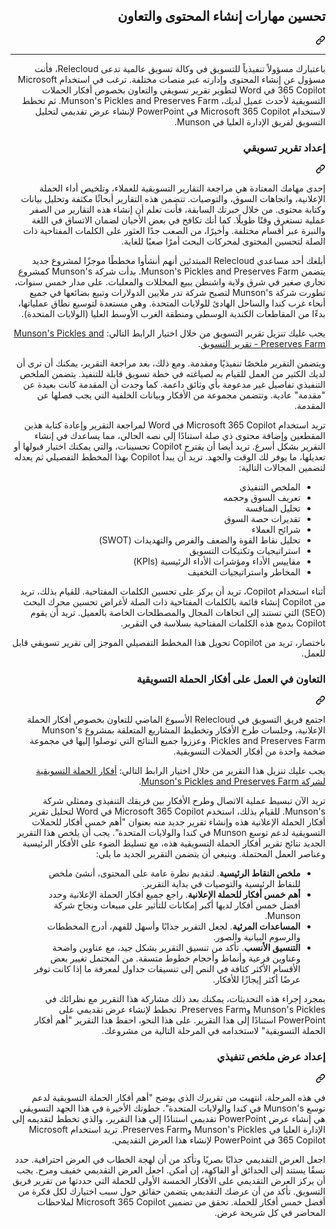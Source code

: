<div class="Box-sc-g0xbh4-0 eoaCFS js-snippet-clipboard-copy-unpositioned undefined" data-hpc="true"><article class="markdown-body entry-content container-lg" itemprop="text"><div class="markdown-heading" dir="rtl"><h1 tabindex="-1" class="heading-element" dir="rtl">تحسين مهارات إنشاء المحتوى والتعاون</h1><a id="user-content-تحسين-مهارات-إنشاء-المحتوى-والتعاون" class="anchor" aria-label="Permalink: تحسين مهارات إنشاء المحتوى والتعاون" href="#تحسين-مهارات-إنشاء-المحتوى-والتعاون"><svg class="octicon octicon-link" viewBox="0 0 16 16" version="1.1" width="16" height="16" aria-hidden="true"><path d="m7.775 3.275 1.25-1.25a3.5 3.5 0 1 1 4.95 4.95l-2.5 2.5a3.5 3.5 0 0 1-4.95 0 .751.751 0 0 1 .018-1.042.751.751 0 0 1 1.042-.018 1.998 1.998 0 0 0 2.83 0l2.5-2.5a2.002 2.002 0 0 0-2.83-2.83l-1.25 1.25a.751.751 0 0 1-1.042-.018.751.751 0 0 1-.018-1.042Zm-4.69 9.64a1.998 1.998 0 0 0 2.83 0l1.25-1.25a.751.751 0 0 1 1.042.018.751.751 0 0 1 .018 1.042l-1.25 1.25a3.5 3.5 0 1 1-4.95-4.95l2.5-2.5a3.5 3.5 0 0 1 4.95 0 .751.751 0 0 1-.018 1.042.751.751 0 0 1-1.042.018 1.998 1.998 0 0 0-2.83 0l-2.5 2.5a1.998 1.998 0 0 0 0 2.83Z"></path></svg></a></div>
<hr>
<p dir="rtl">باعتبارك مسؤولاً تنفيذياً للتسويق في وكالة تسويق عالمية تدعى Relecloud، فأنت مسؤول عن إنشاء المحتوى وإدارته عبر منصات مختلفة. ترغب في استخدام Microsoft 365 Copilot في Word لتطوير تقرير تسويقي والتعاون بخصوص أفكار الحملات التسويقية لأحدث عميل لديك، Munson's Pickles and Preserves Farm. ثم تخطط لاستخدام Microsoft 365 Copilot في PowerPoint لإنشاء عرض تقديمي لتحليل التسويق لفريق الإدارة العليا في Munson.</p>
<div class="markdown-heading" dir="rtl"><h3 tabindex="-1" class="heading-element" dir="rtl">إعداد تقرير تسويقي</h3><a id="user-content-إعداد-تقرير-تسويقي" class="anchor" aria-label="Permalink: إعداد تقرير تسويقي" href="#إعداد-تقرير-تسويقي"><svg class="octicon octicon-link" viewBox="0 0 16 16" version="1.1" width="16" height="16" aria-hidden="true"><path d="m7.775 3.275 1.25-1.25a3.5 3.5 0 1 1 4.95 4.95l-2.5 2.5a3.5 3.5 0 0 1-4.95 0 .751.751 0 0 1 .018-1.042.751.751 0 0 1 1.042-.018 1.998 1.998 0 0 0 2.83 0l2.5-2.5a2.002 2.002 0 0 0-2.83-2.83l-1.25 1.25a.751.751 0 0 1-1.042-.018.751.751 0 0 1-.018-1.042Zm-4.69 9.64a1.998 1.998 0 0 0 2.83 0l1.25-1.25a.751.751 0 0 1 1.042.018.751.751 0 0 1 .018 1.042l-1.25 1.25a3.5 3.5 0 1 1-4.95-4.95l2.5-2.5a3.5 3.5 0 0 1 4.95 0 .751.751 0 0 1-.018 1.042.751.751 0 0 1-1.042.018 1.998 1.998 0 0 0-2.83 0l-2.5 2.5a1.998 1.998 0 0 0 0 2.83Z"></path></svg></a></div>
<p dir="rtl">إحدى مهامك المعتادة هي مراجعة التقارير التسويقية للعملاء، وتلخيص أداء الحملة الإعلانية، واتجاهات السوق، والتوصيات. تتضمن هذه التقارير أبحاثًا مكثفة وتحليل بيانات وكتابة محتوى. من خلال خبرتك السابقة، فأنت تعلم أن إنشاء هذه التقارير من الصفر عملية تستغرق وقتًا طويلًا. كما أنك تكافح في بعض الأحيان لضمان الاتساق في اللغة والنبرة عبر أقسام مختلفة. وأخيرًا، من الصعب جدًا العثور على الكلمات المفتاحية ذات الصلة لتحسين المحتوى لمحركات البحث أمرًا صعبًا للغاية.</p>
<p dir="rtl">أبلغك أحد مساعدي Relecloud المبتدئين أنهم أنشأوا مخططًا موجزًا لمشروع جديد يتضمن Munson's Pickles and Preserves Farm. بدأت شركة Munson's كمشروع تجاري صغير في شرق ولاية واشنطن يبيع المخللات والمعلبات. على مدار خمس سنوات، تطورت شركة Munson's لتصبح شركة تدر ملايين الدولارات وتبيع بضائعها في جميع أنحاء غرب كندا والساحل الهادئ للولايات المتحدة. وهي مستعدة لتوسيع نطاق عملياتها، بدءًا من المقاطعات الكندية الوسطى ومنطقة الغرب الأوسط العليا (الولايات المتحدة).</p>
<p dir="rtl">يجب عليك تنزيل تقرير التسويق من خلال اختيار الرابط التالي: <a href="https://go.microsoft.com/fwlink/?linkid=2268063" rel="nofollow">Munson's Pickles and Preserves Farm - تقرير التسويق</a>.</p>
<p dir="rtl">ويتضمن التقرير ملخصًا تنفيذيًا ومقدمة. ومع ذلك، بعد مراجعة التقرير، يمكنك أن ترى أن لديك الكثير من العمل للقيام به لصياغته في خطة تسويق قابلة للتنفيذ. يتضمن الملخص التنفيذي تفاصيل غير مدعومة بأي وثائق داعمة. كما وجدت أن المقدمة كانت بعيدة عن "مقدمة" عادية. وتتضمن مجموعة من الأفكار وبيانات الخلفية التي يجب فصلها عن المقدمة.</p>
<p dir="rtl">تريد استخدام Microsoft 365 Copilot في Word لمراجعة التقرير وإعادة كتابة هذين المقطعين وإضافة محتوى ذي صلة استنادًا إلى نصه الحالي، مما يساعدك في إنشاء التقرير بشكل أسرع. تريد أيضا أن يقترح Copilot تحسينات، والتي يمكنك اختيار قبولها أو تعديلها، ما يوفر لك الوقت والجهد. تريد أن يبدأ Copilot بهذا المخطط التفصيلي ثم يعدله لتضمين المجالات التالية:</p>
<ul dir="rtl">
<li>الملخص التنفيذي</li>
<li>تعريف السوق وحجمه</li>
<li>تحليل المنافسة</li>
<li>تقديرات حصة السوق</li>
<li>شرائح العملاء</li>
<li>تحليل نقاط القوة والضعف والفرص والتهديدات (SWOT)</li>
<li>استراتيجيات وتكتيكات التسويق</li>
<li>مقاييس الأداء ومؤشرات الأداء الرئيسية (KPIs)</li>
<li>المخاطر واستراتيجيات التخفيف</li>
</ul>
<p dir="rtl">أثناء استخدام Copilot، تريد أن يركز على تحسين الكلمات المفتاحية. للقيام بذلك، تريد من Copilot إنشاء قائمة بالكلمات المفتاحية ذات الصلة لأغراض تحسين محرك البحث (SEO) التي تستند إلى اتجاهات المجال والمصطلحات الخاصة بالعميل. تريد أن يقوم Copilot بدمج هذه الكلمات المفتاحية بسلاسة في التقرير.</p>
<p dir="rtl">باختصار، تريد من Copilot تحويل هذا المخطط التفصيلي الموجز إلى تقرير تسويقي قابل للعمل.</p>
<div class="markdown-heading" dir="rtl"><h3 tabindex="-1" class="heading-element" dir="rtl">التعاون في العمل على أفكار الحملة التسويقية</h3><a id="user-content-التعاون-في-العمل-على-أفكار-الحملة-التسويقية" class="anchor" aria-label="Permalink: التعاون في العمل على أفكار الحملة التسويقية" href="#التعاون-في-العمل-على-أفكار-الحملة-التسويقية"><svg class="octicon octicon-link" viewBox="0 0 16 16" version="1.1" width="16" height="16" aria-hidden="true"><path d="m7.775 3.275 1.25-1.25a3.5 3.5 0 1 1 4.95 4.95l-2.5 2.5a3.5 3.5 0 0 1-4.95 0 .751.751 0 0 1 .018-1.042.751.751 0 0 1 1.042-.018 1.998 1.998 0 0 0 2.83 0l2.5-2.5a2.002 2.002 0 0 0-2.83-2.83l-1.25 1.25a.751.751 0 0 1-1.042-.018.751.751 0 0 1-.018-1.042Zm-4.69 9.64a1.998 1.998 0 0 0 2.83 0l1.25-1.25a.751.751 0 0 1 1.042.018.751.751 0 0 1 .018 1.042l-1.25 1.25a3.5 3.5 0 1 1-4.95-4.95l2.5-2.5a3.5 3.5 0 0 1 4.95 0 .751.751 0 0 1-.018 1.042.751.751 0 0 1-1.042.018 1.998 1.998 0 0 0-2.83 0l-2.5 2.5a1.998 1.998 0 0 0 0 2.83Z"></path></svg></a></div>
<p dir="rtl">اجتمع فريق التسويق في Relecloud الأسبوع الماضي للتعاون بخصوص أفكار الحملة الإعلانية، وجلسات طرح الأفكار وتخطيط المشاريع المتعلقة بمشروع Munson's Pickles and Preserves Farm. وعززوا جميع النتائج التي توصلوا إليها في مجموعة ضخمة واحدة من أفكار الحملات التسويقية.</p>
<p dir="rtl">يجب عليك تنزيل هذا التقرير من خلال اختيار الرابط التالي: <a href="https://go.microsoft.com/fwlink/?linkid=2268691" rel="nofollow">أفكار الحملة التسويقية لشركة Munson's Pickles and Preserves Farm</a>.</p>
<p dir="rtl">تريد الآن تبسيط عملية الاتصال وطرح الأفكار بين فريقك التنفيذي وممثلي شركة Munson's. للقيام بذلك، استخدم Microsoft 365 Copilot في Word لتحليل تقرير أفكار الحملة الإعلانية هذه وإنشاء تقرير جديد منه بعنوان "أهم خمس أفكار للحملات التسويقية لدعم توسع Munson في كندا والولايات المتحدة". يجب أن يلخص هذا التقرير الجديد نتائج تقرير أفكار الحملة التسويقية هذه، مع تسليط الضوء على الأفكار الرئيسية وعناصر العمل المحتملة. وينبغي أن يتضمن التقرير الجديد ما يلي:</p>
<ul dir="rtl">
<li><strong>ملخص النقاط الرئيسية</strong>. لتقديم نظرة عامة على المحتوى، أنشئ ملخص للنقاط الرئيسية والتوصيات في بداية التقرير.</li>
<li><strong>أهم خمس أفكار للحملة الإعلانية</strong>. راجع جميع أفكار الحملة الإعلانية وحدد أفضل خمس أفكار لديها أكبر إمكانات للتأثير على مبيعات ونجاح شركة Munson.</li>
<li><strong>المساعدات المرئية</strong>. لجعل التقرير جذابًا وأسهل للفهم، أدرج المخططات والرسوم البيانية والصور.</li>
<li><strong>التنسيق الأنسب</strong>. تأكد من تنسيق التقرير بشكل جيد، مع عناوين واضحة وعناوين فرعية وأنماط وأحجام خطوط متسقة. من المحتمل تغيير بعض الأقسام الأكثر كثافة في النص إلى تنسيقات جداول لمعرفة ما إذا كانت توفر عرضًا أكثر إيجازًا للأفكار.</li>
</ul>
<p dir="rtl">بمجرد إجراء هذه التحديثات، يمكنك بعد ذلك مشاركة هذا التقرير مع نظرائك في Munson's Pickles وPreserves Farm. تخطط لإنشاء عرض تقديمي على PowerPoint استنادًا إلى هذا التقرير. على هذا النحو، احفظ هذا التقرير "أهم أفكار الحملة التسويقية" لاستخدامه في المرحلة التالية من مشروعك.</p>
<div class="markdown-heading" dir="rtl"><h3 tabindex="-1" class="heading-element" dir="rtl">إعداد عرض ملخص تنفيذي</h3><a id="user-content-إعداد-عرض-ملخص-تنفيذي" class="anchor" aria-label="Permalink: إعداد عرض ملخص تنفيذي" href="#إعداد-عرض-ملخص-تنفيذي"><svg class="octicon octicon-link" viewBox="0 0 16 16" version="1.1" width="16" height="16" aria-hidden="true"><path d="m7.775 3.275 1.25-1.25a3.5 3.5 0 1 1 4.95 4.95l-2.5 2.5a3.5 3.5 0 0 1-4.95 0 .751.751 0 0 1 .018-1.042.751.751 0 0 1 1.042-.018 1.998 1.998 0 0 0 2.83 0l2.5-2.5a2.002 2.002 0 0 0-2.83-2.83l-1.25 1.25a.751.751 0 0 1-1.042-.018.751.751 0 0 1-.018-1.042Zm-4.69 9.64a1.998 1.998 0 0 0 2.83 0l1.25-1.25a.751.751 0 0 1 1.042.018.751.751 0 0 1 .018 1.042l-1.25 1.25a3.5 3.5 0 1 1-4.95-4.95l2.5-2.5a3.5 3.5 0 0 1 4.95 0 .751.751 0 0 1-.018 1.042.751.751 0 0 1-1.042.018 1.998 1.998 0 0 0-2.83 0l-2.5 2.5a1.998 1.998 0 0 0 0 2.83Z"></path></svg></a></div>
<p dir="rtl">في هذه المرحلة، انتهيت من تقريرك الذي يوضح "أهم أفكار الحملة التسويقية لدعم توسع Munson's في كندا والولايات المتحدة". خطوتك الأخيرة في هذا الجهد التسويقي هي إنشاء عرض PowerPoint تقديمي استنادًا إلى هذا التقرير، والذي تخطط لتقديمه إلى الإدارة العليا في Munson's Pickles وPreserves Farm. تريد استخدام Microsoft 365 Copilot في PowerPoint لإنشاء هذا العرض التقديمي.</p>
<p dir="rtl">اجعل العرض التقديمي جذابًا بصريًا وتأكد من أن لهجة الخطاب في العرض احترافية. حدد نسقًا يستند إلى الحدائق أو الفاكهة، إن أمكن. اجعل العرض التقديمي خفيف ومرح. يجب أن يركز العرض التقديمي على الأفكار الخمسة الأولى للحملة التي حددتها من تقرير فريق التسويق. تأكد من أن عرضك التقديمي يتضمن حقائق حول سبب اختيارك لكل فكرة من أفضل خمس أفكار للحملة. تحقق من تضمين Microsoft 365 Copilot لملاحظات المحاضر في كل شريحة عرض.</p>
</article></div>
